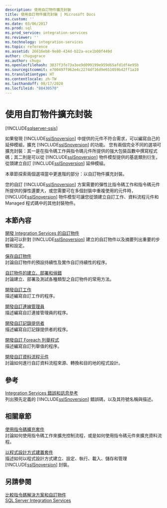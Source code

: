 ```yaml
---
description: 使用自訂物件擴充封裝
title: 使用自訂物件擴充封裝 | Microsoft Docs
ms.custom: ''
ms.date: 03/06/2017
ms.prod: sql
ms.prod_service: integration-services
ms.reviewer: ''
ms.technology: integration-services
ms.topic: reference
ms.assetid: 26616eb8-9e80-434d-b22a-ece1b00f449d
author: chugugrace
ms.author: chugu
ms.openlocfilehash: 3837f3fe73a3ee9d099199e959d65afd1df4e95b
ms.sourcegitcommit: e700497f962e4c2274df16d9e651059b42ff1a10
ms.translationtype: HT
ms.contentlocale: zh-TW
ms.lasthandoff: 08/17/2020
ms.locfileid: "88430570"
---
```

# <a name="extending-packages-with-custom-objects"></a>使用自訂物件擴充封裝

[!INCLUDE[sqlserver-ssis](../../includes/applies-to-version/sqlserver-ssis.md)]


  如果發現 [!INCLUDE[ssISnoversion](../../includes/ssisnoversion-md.md)] 中提供的元件不符合需求，可以編寫自己的延伸模組，擴充 [!INCLUDE[ssISnoversion](../../includes/ssisnoversion-md.md)] 的功能。 您有兩個完全不同的選項可擴充封裝：其一是在指令碼工作與指令碼元件所提供的強大包裝函數中撰寫程式碼；其二則是可以從 [!INCLUDE[ssISnoversion](../../includes/ssisnoversion-md.md)] 物件模型提供的基底類別衍生，從頭建立自訂 [!INCLUDE[ssISnoversion](../../includes/ssisnoversion-md.md)] 延伸模組。  
  
 本章節探索兩個選項當中更進階的部分：以自訂物件擴充封裝。  
  
 您的自訂 [!INCLUDE[ssISnoversion](../../includes/ssisnoversion-md.md)] 方案需要的彈性比指令碼工作和指令碼元件所提供的彈性還要大，或您需要可在多個封裝中重複使用的元件時，[!INCLUDE[ssISnoversion](../../includes/ssisnoversion-md.md)] 物件模型可讓您從頭建立自訂工作、資料流程元件和 Managed 程式碼中的其他封裝物件。  
  
## <a name="in-this-section"></a>本節內容  
 [開發 Integration Services 的自訂物件](../../integration-services/extending-packages-custom-objects/developing-custom-objects-for-integration-services.md)  
 討論可以針對 [!INCLUDE[ssISnoversion](../../includes/ssisnoversion-md.md)] 建立的自訂物件以及摘要列出重要的步驟和設定。  
  
 [保存自訂物件](../../integration-services/extending-packages-custom-objects/persisting-custom-objects.md)  
 討論自訂物件的預設持續性及實作自訂持續性的程序。  
  
 [自訂物件的建立、部署和偵錯](../../integration-services/extending-packages-custom-objects/building-deploying-and-debugging-custom-objects.md)  
 討論建立、部署及測試各種類型之自訂物件的常用方法。  
  
 [開發自訂工作](../../integration-services/extending-packages-custom-objects/task/developing-a-custom-task.md)  
 描述編寫自訂工作的程序。  
  
 [開發自訂連線管理員](../../integration-services/extending-packages-custom-objects/connection-manager/developing-a-custom-connection-manager.md)  
 描述編寫自訂連接管理員的程序。  
  
 [開發自訂記錄提供者](../../integration-services/extending-packages-custom-objects/log-provider/developing-a-custom-log-provider.md)  
 描述編寫自訂記錄提供者的程序。  
  
 [開發自訂 Foreach 列舉程式](../../integration-services/extending-packages-custom-objects/foreach-enumerator/developing-a-custom-foreach-enumerator.md)  
 描述編寫自訂列舉值的程序。  
  
 [開發自訂資料流程元件](../../integration-services/extending-packages-custom-objects/data-flow/developing-a-custom-data-flow-component.md)  
 討論如何進行自訂資料流程來源、轉換和目的地的程式設計。  
  
## <a name="reference"></a>參考  
 [Integration Services 錯誤和訊息參考](../../integration-services/integration-services-error-and-message-reference.md)  
 列出預先定義的 [!INCLUDE[ssISnoversion](../../includes/ssisnoversion-md.md)] 錯誤碼，以及其符號名稱與描述。  
  
## <a name="related-sections"></a>相關章節  
 [使用指令碼擴充套件](../../integration-services/extending-packages-scripting/extending-packages-with-scripting.md)  
 討論如何使用指令碼工作來擴充控制流程，或是如何使用指令碼元件來擴充資料流程。  
  
 [以程式設計方式建置套件](../../integration-services/building-packages-programmatically/building-packages-programmatically.md)  
 描述如何以程式設計方式建立、設定、執行、載入、儲存和管理 [!INCLUDE[ssISnoversion](../../includes/ssisnoversion-md.md)] 封裝。  
  
## <a name="see-also"></a>另請參閱  
 [比較指令碼解決方案和自訂物件](../../integration-services/extending-packages-scripting/comparing-scripting-solutions-and-custom-objects.md)   
 [SQL Server Integration Services](../../integration-services/sql-server-integration-services.md)  
  
  
